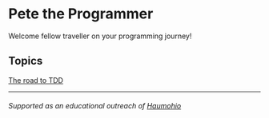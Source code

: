 # Pete the Programmer

Welcome fellow traveller on your programming journey!



## Topics

[The road to TDD](/road-to-tdd/)


---
###### Supported as an educational outreach of [Haumohio](http://haumohio.com)
